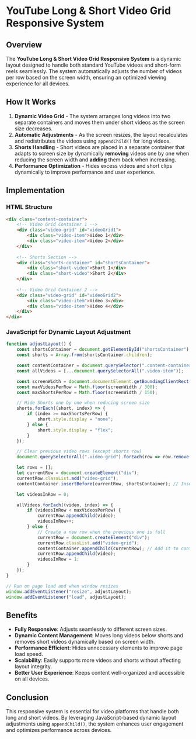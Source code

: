 # YouTube Long & Short Video Grid Responsive System

## Overview
The **YouTube Long & Short Video Grid Responsive System** is a dynamic layout designed to handle both standard YouTube videos and short-form reels seamlessly. The system automatically adjusts the number of videos per row based on the screen width, ensuring an optimized viewing experience for all devices.

## How It Works
1. **Dynamic Video Grid** - The system arranges long videos into two separate containers and moves them under short videos as the screen size decreases.
2. **Automatic Adjustments** - As the screen resizes, the layout recalculates and redistributes the videos using `appendChild()` for long videos.
3. **Shorts Handling** - Short videos are placed in a separate container that adapts to screen size by dynamically **removing** videos one by one when reducing the screen width and **adding** them back when increasing.
4. **Performance Optimization** - Hides excess videos and short clips dynamically to improve performance and user experience.

## Implementation
### HTML Structure
```html
<div class="content-container">
    <!-- Video Grid Container 1 -->
    <div class="video-grid" id="videoGrid1">
        <div class="video-item">Video 1</div>
        <div class="video-item">Video 2</div>
    </div>
    
    <!-- Shorts Section -->
    <div class="shorts-container" id="shortsContainer">
        <div class="short-video">Short 1</div>
        <div class="short-video">Short 2</div>
    </div>
    
    <!-- Video Grid Container 2 -->
    <div class="video-grid" id="videoGrid2">
        <div class="video-item">Video 3</div>
        <div class="video-item">Video 4</div>
    </div>
</div>
```

### JavaScript for Dynamic Layout Adjustment
```js
function adjustLayout() {
    const shortsContainer = document.getElementById("shortsContainer");
    const shorts = Array.from(shortsContainer.children);

    const contentContainer = document.querySelector(".content-container"); // Parent container for rows
    const allVideos = [...document.querySelectorAll(".video-item")];

    const screenWidth = document.documentElement.getBoundingClientRect().width;
    const maxVideosPerRow = Math.floor(screenWidth / 300);
    const maxShortsPerRow = Math.floor(screenWidth / 150);

    // Hide Shorts one by one when reducing screen size
    shorts.forEach((short, index) => {
        if (index >= maxShortsPerRow) {
            short.style.display = "none";
        } else {
            short.style.display = "flex";
        }
    });

    // Clear previous video rows (except shorts row)
    document.querySelectorAll(".video-grid").forEach(row => row.remove());

    let rows = [];
    let currentRow = document.createElement("div");
    currentRow.classList.add("video-grid");
    contentContainer.insertBefore(currentRow, shortsContainer); // Insert before shorts

    let videosInRow = 0;

    allVideos.forEach((video, index) => {
        if (videosInRow < maxVideosPerRow) {
            currentRow.appendChild(video);
            videosInRow++;
        } else {
            // Create a new row when the previous one is full
            currentRow = document.createElement("div");
            currentRow.classList.add("video-grid");
            contentContainer.appendChild(currentRow); // Add it to container
            currentRow.appendChild(video);
            videosInRow = 1;
        }
    });
}

// Run on page load and when window resizes
window.addEventListener("resize", adjustLayout);
window.addEventListener("load", adjustLayout);

```

## Benefits
- **Fully Responsive**: Adjusts seamlessly to different screen sizes.
- **Dynamic Content Management**: Moves long videos below shorts and removes short videos dynamically based on screen width.
- **Performance Efficient**: Hides unnecessary elements to improve page load speed.
- **Scalability**: Easily supports more videos and shorts without affecting layout integrity.
- **Better User Experience**: Keeps content well-organized and accessible on all devices.

## Conclusion
This responsive system is essential for video platforms that handle both long and short videos. By leveraging JavaScript-based dynamic layout adjustments using `appendChild()`, the system enhances user engagement and optimizes performance across devices.


